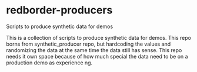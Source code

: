 # redborder-producers
Scripts to produce synthetic data for demos

This is a collection of scripts to produce synthetic data for demos. This repo borns from synthetic_producer repo, but hardcoding the values and randomizing the data at the same time the data still has sense. This repo needs it own space because of how much special the data need to be on a production demo as experience ng.
